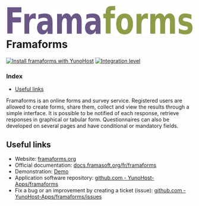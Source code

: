 # <img src="/images/framaforms_logo.png" height="80px" alt="framaforms's logo"> Framaforms

[![Install framaforms with YunoHost](https://install-app.yunohost.org/install-with-yunohost.png)](https://install-app.yunohost.org/?app=framaforms) [![Integration level](https://dash.yunohost.org/integration/framaforms.svg)](https://dash.yunohost.org/appci/app/framaforms)

### Index

- [Useful links](#useful-links)

Framaforms is an online forms and survey service. Registered users are allowed to create forms, share them, collect and view the results through a simple interface.
It is possible to be notified of each response, retrieve responses in graphical or tabular form. Questionnaires can also be developed on several pages and have conditional or mandatory fields.

## Useful links

+ Website: [framaforms.org](https://framaforms.org/)
+ Official documentation: [docs.framasoft.org/fr/framaforms](https://docs.framasoft.org/fr/framaforms/)
+ Demonstration: [Demo](https://framaforms.org/)
+ Application software repository: [github.com - YunoHost-Apps/framaforms](https://github.com/YunoHost-Apps/framaforms_ynh)
+ Fix a bug or an improvement by creating a ticket (issue): [github.com - YunoHost-Apps/framaforms/issues](https://github.com/YunoHost-Apps/framaforms_ynh/issues)
